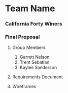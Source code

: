 # Team Name

### California Forty Winers

### Final Proposal
1. Group Members
    1. Garrett Nelson
    2. Trent Sebatian
    3. Kaylee Sanderson
2. Requirements Document

3. Wireframes






